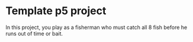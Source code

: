 # Template p5 project

In this project, you play as a fisherman who must catch all 8 fish before he runs out of time or bait.
